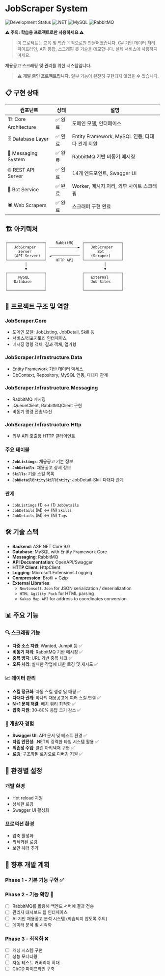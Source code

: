 ﻿# JobScraper System

![Development Status](https://img.shields.io/badge/Status-In%20Development-yellow)
![.NET](https://img.shields.io/badge/.NET-9.0-blue)
![MySQL](https://img.shields.io/badge/Database-MySQL-orange)
![RabbitMQ](https://img.shields.io/badge/Messaging-RabbitMQ-red)

**⚠️ 주의: 학습용 프로젝트로만 사용하세요 ⚠️**
> 이 프로젝트는 교육 및 학습 목적으로만 만들어졌습니다. 
> C# 기반 데이터 처리 파이프라인, API 통합, 스크래핑 봇 기술을 데모합니다.
> 실제 서비스에 사용하지 마세요.

채용공고 스크래핑 및 관리를 위한 시스템입니다.

> ⚠️ **개발 중인 프로젝트입니다.** 일부 기능이 완전히 구현되지 않았을 수 있습니다.

## 📋 구현 상태

| 컴포넌트 | 상태    | 설명                                    |
|---------|-------|---------------------------------------|
| 🏗️ Core Architecture | ✅ 완료  | 도메인 모델, 인터페이스                         |
| 🗄️ Database Layer | ✅ 완료  | Entity Framework, MySQL 연동, 다대다 관계 지원 |
| 🔄 Messaging System | ✅ 완료  | RabbitMQ 기반 비동기 메시징                   |
| 🌐 REST API Server | ✅ 완료  | 14개 엔드포인트, Swagger UI                 |
| 🤖 Bot Service | ✅ 완료  | Worker, 메시지 처리, 외부 사이트 스크래핑           |
| 🕷️ Web Scrapers | ✅ 완료 | 스크래퍼 구현 완료                            |

## 🏗️ 아키텍처

```
┌─────────────────┐    RabbitMQ    ┌─────────────────┐
│   JobScraper    │ ─────────────► │   JobScraper    │
│     Server      │                │      Bot        │
│   (API Server)  │ ◄───────────── │   (Scraper)     │
└─────────────────┘    HTTP API    └─────────────────┘
         │                                   │
         ▼                                   ▼
┌─────────────────┐                ┌─────────────────┐
│     MySQL       │                │   External      │
│   Database      │                │   Job Sites     │
│                 │                │                 │
└─────────────────┘                └─────────────────┘
```

## 📁 프로젝트 구조 및 역할

### JobScraper.Core
- 도메인 모델: JobListing, JobDetail, Skill 등
- 서비스/리포지토리 인터페이스
- 메시징 명령 객체, 결과 객체, 열거형

### JobScraper.Infrastructure.Data
- Entity Framework 기반 데이터 액세스
- DbContext, Repository, MySQL 연동, 다대다 관계

### JobScraper.Infrastructure.Messaging
- RabbitMQ 메시징
- IQueueClient, RabbitMQClient 구현
- 비동기 명령 전송/수신

### JobScraper.Infrastructure.Http
- 외부 API 호출용 HTTP 클라이언트


### 주요 테이블

- **`JobListings`**: 채용공고 기본 정보
- **`JobDetails`**: 채용공고 상세 정보
- **`Skills`**: 기술 스킬 목록
- **`JobDetailEntitySkillEntity`**: JobDetail-Skill 다대다 관계

### 관계

- `JobListings` (1) ↔ (1) `JobDetails`
- `JobDetails` (M) ↔ (N) `Skills`
- `JobDetails` (M) ↔ (N) `Tags`

## 🛠️ 기술 스택

- **Backend**: ASP.NET Core 9.0
- **Database**: MySQL with Entity Framework Core
- **Messaging**: RabbitMQ
- **API Documentation**: OpenAPI/Swagger
- **HTTP Client**: HttpClient
- **Logging**: Microsoft.Extensions.Logging
- **Compression**: Brotli + Gzip
- **External Libraries**:
    - `Newtonsoft.Json` for JSON serialization / deserialization
    - `HTML Agility Pack` for HTML parsing
    - `Kakao Map API` for address to coordinates conversion

## 📊 주요 기능

### 🔍 스크래핑 기능
- **다중 소스 지원**: Wanted, Jumpit 등 ✅
- **비동기 처리**: RabbitMQ 기반 메시징 ✅
- **중복 방지**: URL 기반 중복 체크 ✅
- **오류 처리**: 실패한 작업에 대한 로깅 및 재시도 ✅

### 📈 데이터 관리
- **스킬 정규화**: 자동 스킬 생성 및 매핑 ✅
- **다대다 관계**: 하나의 채용공고에 여러 스킬 연결 ✅
- **N+1 문제 해결**: 배치 쿼리 최적화 ✅
- **압축 지원**: 30-80% 응답 크기 감소 ✅

### 🔧 개발자 경험
- **Swagger UI**: API 문서 및 테스트 환경 ✅
- **타입 안전성**: .NET의 강력한 타입 시스템 활용 ✅
- **의존성 주입**: 클린 아키텍처 구현 ✅
- **로깅**: 구조화된 로깅으로 디버깅 지원 ✅

## 🚦 환경별 설정

### 개발 환경
- Hot reload 지원
- 상세한 로깅
- Swagger UI 활성화

### 프로덕션 환경
- 압축 활성화
- 최적화된 로깅
- 보안 헤더 추가

## 🔮 향후 개발 계획

### Phase 1 - 기본 기능 구현 ✅

### Phase 2 - 기능 확장 🚧
- [ ] RabbitMQ를 활용해 백엔드 서버에 결과 전송
- [ ] 관리자 대시보드 웹 인터페이스
- [ ] AI 기반 채용공고 분석 시스템 (학습되지 않도록 주의)
- [ ] 데이터 분석 및 시각화

### Phase 3 - 최적화 ❌
- [ ] 캐싱 시스템 구현
- [ ] 성능 모니터링
- [ ] 자동 테스트 커버리지 확대
- [ ] CI/CD 파이프라인 구축